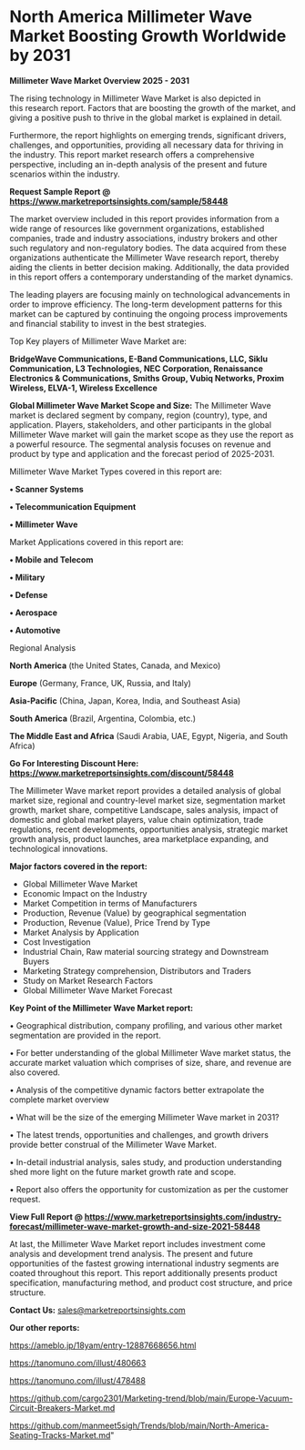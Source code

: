 # North America Millimeter Wave Market Boosting Growth Worldwide by 2031

<Strong> Millimeter Wave Market Overview 2025 - 2031</strong>

The rising technology in Millimeter Wave Market is also depicted in this research report. Factors that are boosting the growth of the market, and giving a positive push to thrive in the global market is explained in detail.

Furthermore, the report highlights on emerging trends, significant drivers, challenges, and opportunities, providing all necessary data for thriving in the industry. This report market research offers a comprehensive perspective, including an in-depth analysis of the present and future scenarios within the industry.

<strong>Request Sample Report @ <a href=https://www.marketreportsinsights.com/sample/58448>https://www.marketreportsinsights.com/sample/58448</a></strong>

The market overview included in this report provides information from a wide range of resources like government organizations, established companies, trade and industry associations, industry brokers and other such regulatory and non-regulatory bodies. The data acquired from these organizations authenticate the Millimeter Wave research report, thereby aiding the clients in better decision making. Additionally, the data provided in this report offers a contemporary understanding of the market dynamics.

The leading players are focusing mainly on technological advancements in order to improve efficiency. The long-term development patterns for this market can be captured by continuing the ongoing process improvements and financial stability to invest in the best strategies.

Top Key players of Millimeter Wave Market are:

<strong>BridgeWave Communications, E-Band Communications, LLC, Siklu Communication, L3 Technologies, NEC Corporation, Renaissance Electronics & Communications, Smiths Group, Vubiq Networks, Proxim Wireless, ELVA-1, Wireless Excellence</strong>

<strong><b>Global Millimeter Wave Market Scope and Size:</b></strong>
The Millimeter Wave market is declared segment by company, region (country), type, and application. Players, stakeholders, and other participants in the global Millimeter Wave market will gain the market scope as they use the report as a powerful resource. The segmental analysis focuses on revenue and product by type and application and the forecast period of 2025-2031.

Millimeter Wave Market Types covered in this report are:

<strong>• Scanner Systems

• Telecommunication Equipment

• Millimeter Wave</strong>

Market Applications covered in this report are:

<strong>• Mobile and Telecom

• Military

• Defense

• Aerospace

• Automotive</strong> 

Regional Analysis

<strong>North America</strong> (the United States, Canada, and Mexico)

<strong>Europe</strong> (Germany, France, UK, Russia, and Italy)

<strong>Asia-Pacific</strong> (China, Japan, Korea, India, and Southeast Asia)

<strong>South America</strong> (Brazil, Argentina, Colombia, etc.)

<strong>The Middle East and Africa</strong> (Saudi Arabia, UAE, Egypt, Nigeria, and South Africa)

<strong>Go For Interesting Discount Here: <a href=https://www.marketreportsinsights.com/discount/58448>https://www.marketreportsinsights.com/discount/58448</a></strong>

The Millimeter Wave market report provides a detailed analysis of global market size, regional and country-level market size, segmentation market growth, market share, competitive Landscape, sales analysis, impact of domestic and global market players, value chain optimization, trade regulations, recent developments, opportunities analysis, strategic market growth analysis, product launches, area marketplace expanding, and technological innovations.

<strong><b>Major factors covered in the report:</b></strong>
<ul>
  <li>Global Millimeter Wave Market </li>
  <li>Economic Impact on the Industry</li>
  <li>Market Competition in terms of Manufacturers</li>
  <li>Production, Revenue (Value) by geographical segmentation</li>
  <li>Production, Revenue (Value), Price Trend by Type</li>
  <li>Market Analysis by Application</li>
  <li>Cost Investigation</li>
  <li>Industrial Chain, Raw material sourcing strategy and Downstream Buyers</li>
  <li>Marketing Strategy comprehension, Distributors and Traders</li>
  <li>Study on Market Research Factors</li>
  <li>Global Millimeter Wave Market Forecast</li>
</ul>

<strong><b>Key Point of the Millimeter Wave Market report:</b></strong>

• Geographical distribution, company profiling, and various other market segmentation are provided in the report.

• For better understanding of the global Millimeter Wave market status, the accurate market valuation which comprises of size, share, and revenue are also covered.

• Analysis of the competitive dynamic factors better extrapolate the complete market overview

• What will be the size of the emerging Millimeter Wave market in 2031?

• The latest trends, opportunities and challenges, and growth drivers provide better construal of the Millimeter Wave Market.

• In-detail industrial analysis, sales study, and production understanding shed more light on the future market growth rate and scope.

• Report also offers the opportunity for customization as per the customer request.

<strong><b>View Full Report @ <a href=https://www.marketreportsinsights.com/industry-forecast/millimeter-wave-market-growth-and-size-2021-58448>https://www.marketreportsinsights.com/industry-forecast/millimeter-wave-market-growth-and-size-2021-58448</a></b></strong>


At last, the Millimeter Wave Market report includes investment come analysis and development trend analysis. The present and future opportunities of the fastest growing international industry segments are coated throughout this report. This report additionally presents product specification, manufacturing method, and product cost structure, and price structure.

<strong>Contact Us:</strong>
sales@marketreportsinsights.com

<strong>Our other reports:</strong>

<a href=https://ameblo.jp/18yam/entry-12887668656.html>https://ameblo.jp/18yam/entry-12887668656.html</a>

<a href=https://tanomuno.com/illust/480663>https://tanomuno.com/illust/480663</a>

<a href=https://tanomuno.com/illust/478488>https://tanomuno.com/illust/478488</a>

<a href=https://github.com/cargo2301/Marketing-trend/blob/main/Europe-Vacuum-Circuit-Breakers-Market.md>https://github.com/cargo2301/Marketing-trend/blob/main/Europe-Vacuum-Circuit-Breakers-Market.md</a>

<a href=https://github.com/manmeet5sigh/Trends/blob/main/North-America-Seating-Tracks-Market.md>https://github.com/manmeet5sigh/Trends/blob/main/North-America-Seating-Tracks-Market.md</a>"
